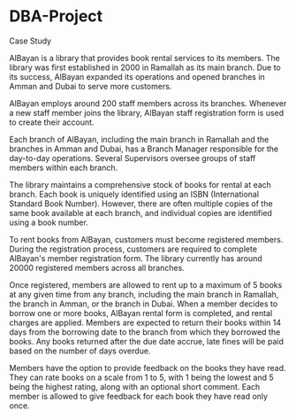 # DBA-Project

Case Study

AlBayan is a library that provides book rental services to its members. The library was first established in 2000 in Ramallah as its main branch. Due to its success, AlBayan expanded its operations and opened branches in Amman and Dubai to serve more customers.

AlBayan employs around 200 staff members across its branches. Whenever a new staff member joins the library, AlBayan staff registration form is used to create their account.

Each branch of AlBayan, including the main branch in Ramallah and the branches in Amman and Dubai, has a Branch Manager responsible for the day-to-day operations. Several Supervisors oversee groups of staff members within each branch.

The library maintains a comprehensive stock of books for rental at each branch. Each book is uniquely identified using an ISBN (International Standard Book Number). However, there are often multiple copies of the same book available at each branch, and individual copies are identified using a book number.

To rent books from AlBayan, customers must become registered members. During the registration process, customers are required to complete AlBayan's member registration form. The library currently has around 20000 registered members across all branches. 

Once registered, members are allowed to rent up to a maximum of 5 books at any given time from any branch, including the main branch in Ramallah, the branch in Amman, or the branch in Dubai. When a member decides to borrow one or more books, AlBayan rental form is completed, and rental charges are applied. Members are expected to return their books within 14 days from the borrowing date to the branch from which they borrowed the books. Any books returned after the due date accrue, late fines will be paid based on the number of days overdue.

Members have the option to provide feedback on the books they have read. They can rate books on a scale from 1 to 5, with 1 being the lowest and 5 being the highest rating, along with an optional short comment. Each member is allowed to give feedback for each book they have read only once.
